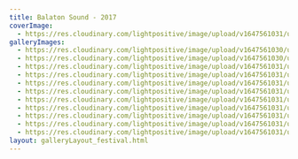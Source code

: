 ```yaml
---
title: Balaton Sound - 2017
coverImage:
  - https://res.cloudinary.com/lightpositive/image/upload/v1647561031/uploads/Balaton%20Sound%20-%202017/piramis.jpg
galleryImages: 
  - https://res.cloudinary.com/lightpositive/image/upload/v1647561030/uploads/Balaton%20Sound%20-%202017/piramis10.jpg
  - https://res.cloudinary.com/lightpositive/image/upload/v1647561030/uploads/Balaton%20Sound%20-%202017/piramis5.jpg
  - https://res.cloudinary.com/lightpositive/image/upload/v1647561031/uploads/Balaton%20Sound%20-%202017/piramis1.jpg
  - https://res.cloudinary.com/lightpositive/image/upload/v1647561031/uploads/Balaton%20Sound%20-%202017/piramis6.jpg
  - https://res.cloudinary.com/lightpositive/image/upload/v1647561031/uploads/Balaton%20Sound%20-%202017/piramis4.jpg
  - https://res.cloudinary.com/lightpositive/image/upload/v1647561031/uploads/Balaton%20Sound%20-%202017/piramis2.jpg
  - https://res.cloudinary.com/lightpositive/image/upload/v1647561031/uploads/Balaton%20Sound%20-%202017/piramis9.jpg
  - https://res.cloudinary.com/lightpositive/image/upload/v1647561031/uploads/Balaton%20Sound%20-%202017/piramis3.jpg
  - https://res.cloudinary.com/lightpositive/image/upload/v1647561031/uploads/Balaton%20Sound%20-%202017/piramis7.jpg
  - https://res.cloudinary.com/lightpositive/image/upload/v1647561031/uploads/Balaton%20Sound%20-%202017/piramis8.jpg
  - https://res.cloudinary.com/lightpositive/image/upload/v1647561031/uploads/Balaton%20Sound%20-%202017/piramis.jpg
layout: galleryLayout_festival.html
---
```

